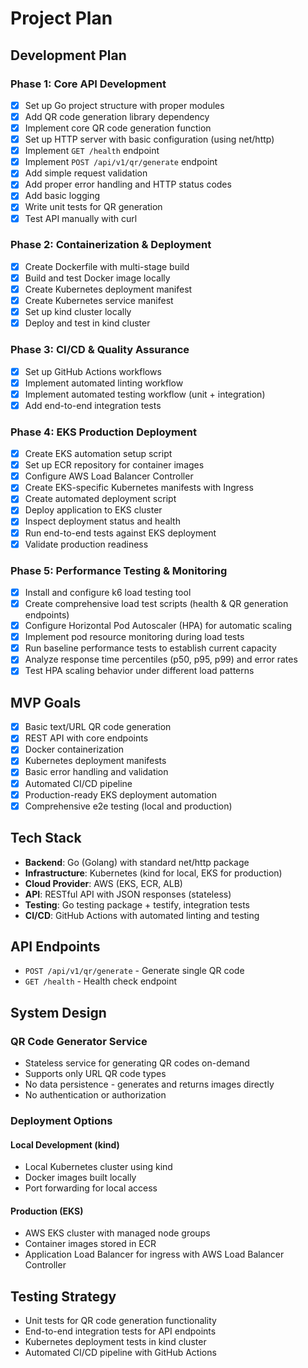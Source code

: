 # Project Plan

## Development Plan

### Phase 1: Core API Development
- [x] Set up Go project structure with proper modules
- [x] Add QR code generation library dependency
- [x] Implement core QR code generation function
- [x] Set up HTTP server with basic configuration (using net/http)
- [x] Implement `GET /health` endpoint
- [x] Implement `POST /api/v1/qr/generate` endpoint
- [x] Add simple request validation
- [x] Add proper error handling and HTTP status codes
- [x] Add basic logging
- [x] Write unit tests for QR generation
- [x] Test API manually with curl

### Phase 2: Containerization & Deployment
- [x] Create Dockerfile with multi-stage build
- [x] Build and test Docker image locally
- [x] Create Kubernetes deployment manifest
- [x] Create Kubernetes service manifest
- [x] Set up kind cluster locally
- [x] Deploy and test in kind cluster

### Phase 3: CI/CD & Quality Assurance
- [x] Set up GitHub Actions workflows
- [x] Implement automated linting workflow
- [x] Implement automated testing workflow (unit + integration)
- [x] Add end-to-end integration tests

### Phase 4: EKS Production Deployment
- [x] Create EKS automation setup script
- [x] Set up ECR repository for container images
- [x] Configure AWS Load Balancer Controller
- [x] Create EKS-specific Kubernetes manifests with Ingress
- [x] Create automated deployment script
- [x] Deploy application to EKS cluster
- [x] Inspect deployment status and health
- [x] Run end-to-end tests against EKS deployment
- [x] Validate production readiness

### Phase 5: Performance Testing & Monitoring
- [x] Install and configure k6 load testing tool
- [x] Create comprehensive load test scripts (health & QR generation endpoints)
- [x] Configure Horizontal Pod Autoscaler (HPA) for automatic scaling
- [x] Implement pod resource monitoring during load tests
- [x] Run baseline performance tests to establish current capacity
- [x] Analyze response time percentiles (p50, p95, p99) and error rates
- [x] Test HPA scaling behavior under different load patterns

## MVP Goals
- [x] Basic text/URL QR code generation
- [x] REST API with core endpoints
- [x] Docker containerization
- [x] Kubernetes deployment manifests
- [x] Basic error handling and validation
- [x] Automated CI/CD pipeline
- [x] Production-ready EKS deployment automation
- [x] Comprehensive e2e testing (local and production)

## Tech Stack
- **Backend**: Go (Golang) with standard net/http package
- **Infrastructure**: Kubernetes (kind for local, EKS for production)
- **Cloud Provider**: AWS (EKS, ECR, ALB)
- **API**: RESTful API with JSON responses (stateless)
- **Testing**: Go testing package + testify, integration tests
- **CI/CD**: GitHub Actions with automated linting and testing

## API Endpoints
- `POST /api/v1/qr/generate` - Generate single QR code
- `GET /health` - Health check endpoint

## System Design

### QR Code Generator Service
- Stateless service for generating QR codes on-demand
- Supports only URL QR code types
- No data persistence - generates and returns images directly
- No authentication or authorization

### Deployment Options

#### Local Development (kind)
- Local Kubernetes cluster using kind
- Docker images built locally
- Port forwarding for local access

#### Production (EKS)
- AWS EKS cluster with managed node groups
- Container images stored in ECR
- Application Load Balancer for ingress with AWS Load Balancer Controller

## Testing Strategy
- Unit tests for QR code generation functionality
- End-to-end integration tests for API endpoints
- Kubernetes deployment tests in kind cluster
- Automated CI/CD pipeline with GitHub Actions
